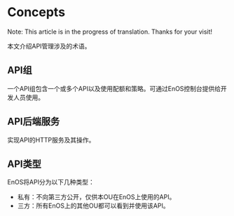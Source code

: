 # Concepts

Note: This article is in the progress of translation. Thanks for your visit!

本文介绍API管理涉及的术语。

<!--## API文档

  符合[OpenAPI 3.0](https://github.com/OAI/OpenAPI-Specification/blob/master/versions/3.0.0.md)规范的交互式文档。是位于后端的HTTP服务及操作，不会直接提供给API消费者。-->

<!--## API代理

  包含一个或多个API及其调用策略及配额，通过公开API被消费者调用。-->

<!--## API流

  定义了控制API及其所带信息的处理流程。通常一个代理中的一个API代表一条流。-->

<!--## 前置流

  API请求通过API代理时的必然会经过的API流，前置流会根据API生产者配置的策略对API请求进行预处理。-->

## API组

一个API组包含一个或多个API以及使用配额和策略。可通过EnOS控制台提供给开发人员使用。

## API后端服务

实现API的HTTP服务及其操作。

## API类型

EnOS将API分为以下几种类型：
- 私有：不向第三方公开，仅供本OU在EnOS上使用的API。
- 三方：所有EnOS上的其他OU都可以看到并使用该API。

<!--## API策略

  用于控制API流中API及其所带参数行为的策略。通过配置API策略，可以改变API请求参数的行为。

  典型的API策略包括安全策略、流控策略、参数转换、缓存策略等。
  
## API模型

  API 请求为非Form表单Body传参时，定义的传参模型，通常为JSON对象。

## 应用
  消费API的基本单元，由 _API消费者_ 在[应用注册](/docs/app-development/zh_CN/latest/app_dev_overview.html)中进行申请和管理。

## 应用密钥
  应用的身份，与应用为一一对应关系。-->



  


